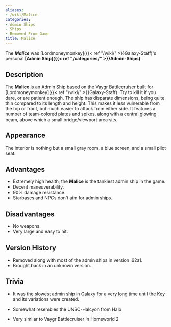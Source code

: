 ```yaml
---
aliases:
- /wiki/Malice
categories:
- Admin Ships
- Ships
- Removed From Game
title: Malice
---
```


The **_Malice_** was [Lordmoneymonkey]({{< ref "/wiki/" >}}Galaxy-Staff)'s personal **[Admin Ship]({{< ref "/categories/" >}}Admin-Ships)**.

## Description

The **Malice** is an Admin Ship based on the Vaygr Battlecruiser built for [Lordmoneymonkey]({{< ref "/wiki/" >}}Galaxy-Staff). Try to kill it if you dare, or are patient enough. The ship has disparate dimensions, being quite thin compared to its length and height. This makes it less vulnerable from the top or front, but much easier to attack from either side. It features a number of team-colored plates and spikes, along with a central glowing beam, above which a small bridge/viewport area sits.

## Appearance

The interior is nothing but a small gray room, a blue screen, and a small pilot seat.

## Advantages

- Extremely high health, the **Malice** is the tankiest admin ship in the game.
- Decent maneuverability.
- 90% damage resistance.
- Starbases and NPCs don't aim for admin ships.

## Disadvantages

- No weapons.
- Very large and easy to hit.

## Version History 

- Removed along with most of the admin ships in version .62a1.
- Brought back in an unknown version.

## Trivia

- It was the slowest admin ship in Galaxy for a very long time until the Key and its variations were created.

- Somewhat resembles the UNSC-Halcyon from Halo

<!-- -->

- Very similar to Vaygr Battlecruiser in Homeworld 2